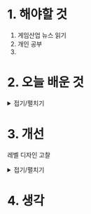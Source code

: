 
# 1. 해야할 것

1. 게임산업 뉴스 읽기 
2. 개인 공부  
3. 



# 2. 오늘 배운 것

<details>
<summary>접기/펼치기</summary>





</details>




# 3. 개선

레벨 디자인 고찰

<details>
<summary>접기/펼치기</summary>

| #      | 원칙                                          | 왜 중요한가?                                     | 어떻게 적용하나? (Step‑by‑Step)                                                                                                       | 구체적 예시                                                                                |
| ------ | ------------------------------------------- | ------------------------------------------- | ------------------------------------------------------------------------------------------------------------------------------ | ------------------------------------------------------------------------------------- |
| **1**  | **메카닉 중심 설계**<br>(Mechanic‑Driven Layout)   | 플레이어가 가진 ‘행동 동사(verbs)’를 최대한 자주, 재미있게 쓰게 만듦 | ① 핵심 메카닉 목록 작성 (예: 벽 달리기·이중 점프)<br>② 각 메카닉이 **필수**로 쓰이는 구간을 최소 1회 이상 배치<br>③ 난이도 곡선을 위해 응용 구간 추가                               | *Portal* — 첫 방은 바닥·벽에 포털 쏘기만 허용 → 뒤로 갈수록 운동 에너지, 타이밍, 레이저 굴절 등 “포털 총”을 다각도로 쓰게 함      |
| **2**  | **시선 유도 & 가독성**<br>(Visual Guidance)        | “어디를 가야 하지?”라는 혼란 최소화                       | ① \*\*대비(색·조명·형태)\*\*로 목적지를 강조<br>② 길이 두 갈래 이상이면 **서브 목표 지점**마다 불빛·파티클·소리 배치<br>③ 블록아웃 단계에선 밝은 색 브러시로만 테스트                     | *Uncharted 4* — 손바닥만 한 흰색 페인트가 “이건 잡을 수 있다”는 통일된 언어 역할                                |
| **3**  | **플로우 & 템포**<br>(Flow / Pacing)             | 긴장과 이완의 리듬이 있어야 몰입 유지                       | ① ‘학습 → 연습 → 시험’ 3단계를 짧은 단위(30 초\~2분)로 반복<br>② 큰 고비(보스전·대규모 퍼즐) 뒤엔 휴식 공간·시네마틱<br>③ 오픈월드면 월드 이벤트·조용한 수집 루프를 교차 배치               | *Celeste* — 챕터마다 “새 메카닉 도입 3 스크린 → 콤보 응용 → 하드코어 방”의 고정 리듬                             |
| **4**  | **위험‑보상 균형**<br>(Risk vs. Reward)           | 탐험 동기를 부여하고 재플레이 가치를 높임                     | ① 메인 루트 옆에 ‘짧지만 위험’ 지름길 or ‘강한 적’ 방 만들기<br>② 보상은 전투 리스크 대비 **확연히** 매력적이어야 함 (레어 장비, 루어 씬 등)<br>③ 보상을 시각적·음향적 신호로 먼저 살짝 보여준다    | *Dark Souls* — 낭떠러지 옆 가늘다란 돌길 끝에 희귀 혼령 활 놓기                                           |
| **5**  | **난이도 곡선**<br>(Difficulty Curve)            | 과유불급을 방지, ‘실력 성장 체감’을 줌                     | ① 핵심 스킬 하나씩만 다루는 **튜토리얼 룸**부터 시작<br>② 실패 원인 분석 후 바로 재시도 가능한 체크포인트 배치<br>③ ‘쉬움→중간→고난→달콤한 해방’의 S‑곡선을 챕터마다 반복                     | *Half‑Life 2* Ravenholm — 톱날 중력 건 튜토리얼 → 좁은 통로 좀비 러시 → 폭발물 섞은 응용 → 탈출 후 넓은 마당으로 긴장 이완 |
| **6**  | **환경 내러티브**<br>(Environmental Storytelling) | Cut‑scene 없이도 세계관 전달                        | ① “전·중·후” 흔적(부서진 다리→적 시체→방치된 캠프)처럼 사건 흐름을 3컷으로 남김<br>② 플레이어 동선에 겹치되, 선택적 관찰로도 전개 이해 가능하게<br>③ 텍스트 로그는 핵심 메시지만, 소품·배치로 서브텍스트 표현 | *TLOU Part II* 지하 지하철 — 초기 혼란 낙서 → 식량 창고 → 감염자 무덤 순으로 비극을 암시                          |
| **7**  | **360° 문제 해결**<br>(Multiple Solutions)      | 플레이스타일 다양성 → 만족도↑                           | ① 동일 목표로 가는 최소 2 경로(은신·전면전 등) 설계<br>② AI 시야 콘 / 사다리 / 파괴 가능한 벽처럼 접근 수단 다변화<br>③ 보상은 루트마다 비슷하되 “경험”이 달라야 함                      | *Dishonored* — 사령관 암살: 루프톱 잠입, 하수구 독극물, 정면 전투 등                                       |
| **8**  | **학습 공간(온보딩)**<br>(Onboarding)              | 새 기능 도입 시 이탈율 방지                            | ① 안전한 테스트 룸에서 신기능을 ‘실수해도 안 죽게’ 체험<br>② 텍스트 튜토리얼은 최대 2줄, 대신 환경적 데모 보여주기<br>③ 직후 ‘반드시 써야만’ 넘는 문턱 배치                              | *Super Mario Odyssey* — 캡 던지기를 바로 써서 문 열기 → 이후 점프+캡 연계 체크포인트                          |
| **9**  | **공간 루프(숏컷·링 디자인)**<br>(Looping Paths)      | 이동 스트레스↓, 세계가 ‘연결감’ 있어 보임                   | ① 목표 지점 도달 뒤, 레버·엘리베이터로 스타트 지점과 연결<br>② 맵 읽기를 돕는 랜드마크(탑, 거대 절벽) 배치<br>③ 플레이어가 “아! 여기로 연결되네”라는 순간 설계                            | *Bloodborne* — 야하굴 도시의 큰 엘리베이터가 지하 사냥꾼의 꿈으로 바로 이어짐                                    |
| **10** | **반복 테스트 & 계측**<br>(Iterative Playtesting)  | 설계 의도 ↔ 플레이어 행동 간 ‘갭’ 발견                    | ① 빠른 블록아웃 → 사내 테스트 → 히트맵·사망 로그 수집<br>② “클리어 시간, 명중률, 사용 스킬 빈도”를 지표화<br>③ 문제 구역은 수정 후 재측정 (A/B 테스트)                             | UE5 — Gameplay Debugger(’ ’키)로 적 AI 시야·스태미나 소비를 시각화, GAAS(게임 분석) 플러그인으로 히트맵 확보        |

</details>



# 4. 생각


